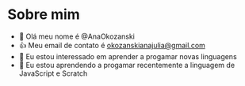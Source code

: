 # Sobre mim
- 👋 Olá meu nome é @AnaOkozanski
- :+1: Meu email de contato é okozanskianajulia@gmail.com
- 👀 Eu estou interessado em aprender a progamar novas linguagens
- 🌱 Eu estou aprendendo a progamar recentemente a linguagem de JavaScript e Scratch
